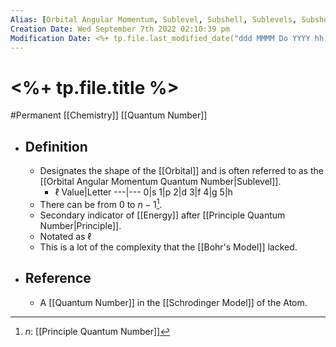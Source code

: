 ```yaml
---
Alias: [Orbital Angular Momentum, Sublevel, Subshell, Sublevels, Subshells]
Creation Date: Wed September 7th 2022 02:10:39 pm 
Modification Date: <%+ tp.file.last_modified_date("ddd MMMM Do YYYY hh:mm:ss a") %>
---
```

# <%+ tp.file.title %>
#Permanent [[Chemistry]] [[Quantum Number]]

- ## Definition
	- Designates the shape of the [[Orbital]] and is often referred to as the [[Orbital Angular Momentum Quantum Number|Sublevel]].
		 - $\ell$ Value|Letter
		  ---|---
		  0|s
		  1|p
		  2|d
		  3|f
		  4|g
		  5|h
	- There can be from 0 to $n-1$[^1].
	- Secondary indicator of [[Energy]] after [[Principle Quantum Number|Principle]].
	- Notated as $\ell$
	- This is a lot of the complexity that the [[Bohr's Model]] lacked.
- ## Reference
	- A [[Quantum Number]] in the [[Schrodinger Model]] of the Atom.

[^1]: $n$: [[Principle Quantum Number]]